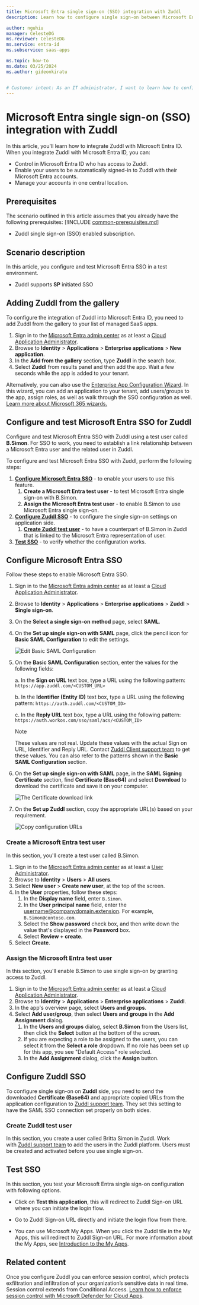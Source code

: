 ```yaml
---
title: Microsoft Entra single sign-on (SSO) integration with Zuddl
description: Learn how to configure single sign-on between Microsoft Entra ID and Zuddl.

author: nguhiu
manager: CelesteDG
ms.reviewer: CelesteDG
ms.service: entra-id
ms.subservice: saas-apps

ms.topic: how-to
ms.date: 03/25/2024
ms.author: gideonkiratu


# Customer intent: As an IT administrator, I want to learn how to configure single sign-on between Microsoft Entra ID and Zuddl so that I can control who has access to Zuddl, enable automatic sign-in with Microsoft Entra accounts, and manage my accounts in one central location.
---
```


# Microsoft Entra single sign-on (SSO) integration with Zuddl

In this article,  you'll learn how to integrate Zuddl with Microsoft Entra ID. When you integrate Zuddl with Microsoft Entra ID, you can:

* Control in Microsoft Entra ID who has access to Zuddl.
* Enable your users to be automatically signed-in to Zuddl with their Microsoft Entra accounts.
* Manage your accounts in one central location.

## Prerequisites
The scenario outlined in this article assumes that you already have the following prerequisites:
[!INCLUDE [common-prerequisites.md](~/identity/saas-apps/includes/common-prerequisites.md)]
* Zuddl single sign-on (SSO) enabled subscription.

## Scenario description

In this article,  you configure and test Microsoft Entra SSO in a test environment.

* Zuddl supports **SP** initiated SSO

## Adding Zuddl from the gallery

To configure the integration of Zuddl into Microsoft Entra ID, you need to add Zuddl from the gallery to your list of managed SaaS apps.

1. Sign in to the [Microsoft Entra admin center](https://entra.microsoft.com) as at least a [Cloud Application Administrator](~/identity/role-based-access-control/permissions-reference.md#cloud-application-administrator).
1. Browse to **Identity** > **Applications** > **Enterprise applications** > **New application**.
1. In the **Add from the gallery** section, type **Zuddl** in the search box.
1. Select **Zuddl** from results panel and then add the app. Wait a few seconds while the app is added to your tenant.

 Alternatively, you can also use the [Enterprise App Configuration Wizard](https://portal.office.com/AdminPortal/home?Q=Docs#/azureadappintegration). In this wizard, you can add an application to your tenant, add users/groups to the app, assign roles, as well as walk through the SSO configuration as well. [Learn more about Microsoft 365 wizards.](/microsoft-365/admin/misc/azure-ad-setup-guides)


<a name='configure-and-test-azure-ad-sso-for-zuddl'></a>

## Configure and test Microsoft Entra SSO for Zuddl

Configure and test Microsoft Entra SSO with Zuddl using a test user called **B.Simon**. For SSO to work, you need to establish a link relationship between a Microsoft Entra user and the related user in Zuddl.

To configure and test Microsoft Entra SSO with Zuddl, perform the following steps:

1. **[Configure Microsoft Entra SSO](#configure-azure-ad-sso)** - to enable your users to use this feature.
    1. **Create a Microsoft Entra test user** - to test Microsoft Entra single sign-on with B.Simon.
    1. **Assign the Microsoft Entra test user** - to enable B.Simon to use Microsoft Entra single sign-on.
1. **[Configure Zuddl SSO](#configure-zuddl-sso)** - to configure the single sign-on settings on application side.
    1. **[Create Zuddl test user](#create-zuddl-test-user)** - to have a counterpart of B.Simon in Zuddl that is linked to the Microsoft Entra representation of user.
1. **[Test SSO](#test-sso)** - to verify whether the configuration works.

<a name='configure-azure-ad-sso'></a>

## Configure Microsoft Entra SSO

Follow these steps to enable Microsoft Entra SSO.

1. Sign in to the [Microsoft Entra admin center](https://entra.microsoft.com) as at least a [Cloud Application Administrator](~/identity/role-based-access-control/permissions-reference.md#cloud-application-administrator).
1. Browse to **Identity** > **Applications** > **Enterprise applications** > **Zuddl** > **Single sign-on**.
1. On the **Select a single sign-on method** page, select **SAML**.
1. On the **Set up single sign-on with SAML** page, click the pencil icon for **Basic SAML Configuration** to edit the settings.

   ![Edit Basic SAML Configuration](common/edit-urls.png)

1. On the **Basic SAML Configuration** section, enter the values for the following fields:

	a. In the **Sign on URL** text box, type a URL using the following pattern:
    `https://app.zuddl.com/<CUSTOM_URL>`

    b. In the **Identifier (Entity ID)** text box, type a URL using the following pattern:
    `https://auth.zuddl.com/<CUSTOM_ID>`

    c. In the **Reply URL** text box, type a URL using the following pattern:
    `https://auth.workos.com/sso/saml/acs/<CUSTOM_ID>`

	> [!NOTE]
	> These values are not real. Update these values with the actual Sign on URL, Identifier and Reply URL. Contact [Zuddl Client support team](mailto:support@zuddl.com) to get these values. You can also refer to the patterns shown in the **Basic SAML Configuration** section.

1. On the **Set up single sign-on with SAML** page, in the **SAML Signing Certificate** section,  find **Certificate (Base64)** and select **Download** to download the certificate and save it on your computer.

	![The Certificate download link](common/certificatebase64.png)

1. On the **Set up Zuddl** section, copy the appropriate URL(s) based on your requirement.

	![Copy configuration URLs](common/copy-configuration-urls.png)
<a name='create-an-azure-ad-test-user'></a>

### Create a Microsoft Entra test user

In this section, you'll create a test user called B.Simon.

1. Sign in to the [Microsoft Entra admin center](https://entra.microsoft.com) as at least a [User Administrator](~/identity/role-based-access-control/permissions-reference.md#user-administrator).
1. Browse to **Identity** > **Users** > **All users**.
1. Select **New user** > **Create new user**, at the top of the screen.
1. In the **User** properties, follow these steps:
   1. In the **Display name** field, enter `B.Simon`.  
   1. In the **User principal name** field, enter the username@companydomain.extension. For example, `B.Simon@contoso.com`.
   1. Select the **Show password** check box, and then write down the value that's displayed in the **Password** box.
   1. Select **Review + create**.
1. Select **Create**.

<a name='assign-the-azure-ad-test-user'></a>

### Assign the Microsoft Entra test user

In this section, you'll enable B.Simon to use single sign-on by granting access to Zuddl.

1. Sign in to the [Microsoft Entra admin center](https://entra.microsoft.com) as at least a [Cloud Application Administrator](~/identity/role-based-access-control/permissions-reference.md#cloud-application-administrator).
1. Browse to **Identity** > **Applications** > **Enterprise applications** > **Zuddl**.
1. In the app's overview page, select **Users and groups**.
1. Select **Add user/group**, then select **Users and groups** in the **Add Assignment** dialog.
   1. In the **Users and groups** dialog, select **B.Simon** from the Users list, then click the **Select** button at the bottom of the screen.
   1. If you are expecting a role to be assigned to the users, you can select it from the **Select a role** dropdown. If no role has been set up for this app, you see "Default Access" role selected.
   1. In the **Add Assignment** dialog, click the **Assign** button.

## Configure Zuddl SSO

To configure single sign-on on **Zuddl** side, you need to send the downloaded **Certificate (Base64)** and appropriate copied URLs from the application configuration to [Zuddl support team](mailto:support@zuddl.com). They set this setting to have the SAML SSO connection set properly on both sides.

### Create Zuddl test user

In this section, you create a user called Britta Simon in Zuddl. Work with [Zuddl support team](mailto:support@zuddl.com) to add the users in the Zuddl platform. Users must be created and activated before you use single sign-on.

## Test SSO 

In this section, you test your Microsoft Entra single sign-on configuration with following options. 

* Click on **Test this application**, this will redirect to Zuddl Sign-on URL where you can initiate the login flow. 

* Go to Zuddl Sign-on URL directly and initiate the login flow from there.

* You can use Microsoft My Apps. When you click the Zuddl tile in the My Apps, this will redirect to Zuddl Sign-on URL. For more information about the My Apps, see [Introduction to the My Apps](https://support.microsoft.com/account-billing/sign-in-and-start-apps-from-the-my-apps-portal-2f3b1bae-0e5a-4a86-a33e-876fbd2a4510).


## Related content

Once you configure Zuddl you can enforce session control, which protects exfiltration and infiltration of your organization’s sensitive data in real time. Session control extends from Conditional Access. [Learn how to enforce session control with Microsoft Defender for Cloud Apps](/cloud-app-security/proxy-deployment-any-app).
